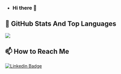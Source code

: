 - ### Hi there 👋
## 📌 GitHub Stats And Top Languages

<a href="https://github.com/harunalbayrak">
  <img align="center" src="https://github-readme-stats.vercel.app/api?username=harunalbayrak&show_icons=true&theme=tokyonight"/>
</a>

## 📫 How to Reach Me

[![Linkedin Badge](https://img.shields.io/badge/utkuglsvn-follow%20on%20linkedin-blue?style=for-the-badge&logo=linkedin)](https://www.linkedin.com/in/harunalbayrak/)

<!--
**harunalbayrak/harunalbayrak** is a ✨ _special_ ✨ repository because its `README.md` (this file) appears on your GitHub profile.

Here are some ideas to get you started:

- 🔭 I’m currently working on ...
- 🌱 I’m currently learning ...
- 👯 I’m looking to collaborate on ...
- 🤔 I’m looking for help with ...
- 💬 Ask me about ...
- 📫 How to reach me: ...
- 😄 Pronouns: ...
- ⚡ Fun fact: ...
-->
